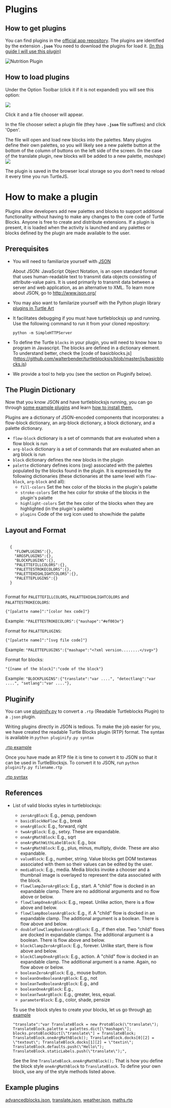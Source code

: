 Plugins
=======

How to get plugins
------------------

You can find plugins in the [official app repository](https://github.com/walterbender/turtleblocksjs/plugins).
The plugins are identified by the extension <code>**.json**</code>
You need to download the plugins for load it.
[(In this guide I will use this plugin)](https://github.com/walterbender/turtleblocksjs/blob/master/plugins/translate.json)

![Nutrition Plugin](https://github.com/walterbender/turtleblocksjs/raw/master/screenshots/foodplugin.png "The Nutrition plugin")

How to load plugins
-------------------

Under the Option Toolbar (click it if it is not expanded) you will see
this option:

<img src='http://people.sugarlabs.org/walter/plugin-button.svg'>

Click it and a file chooser will appear. 

In the file chooser select a plugin file (they have <code>**.json**</code> file suffixes) and click 'Open'.

The file will open and load new blocks into the palettes. Many plugins define their own palettes, so you will likely see a new palette button at the bottom of the column of buttons on the left side of the screen. (In the case of the translate plugin, new blocks will be added to a new palette, *mashape*) <img
src='http://people.sugarlabs.org/walter/mashape.svg'>

The plugin is saved in the browser local storage so you don't need to
reload it every time you run TurtleJS.

How to make a plugin
====================

Plugins allow developers add new palettes and blocks to support
additional functionality without having to make any changes to the
core code of Turtle Blocks. Anyone is free to create and distribute
extensions. If a plugin is present, it is loaded when the activity is
launched and any palettes or blocks defined by the plugin are made
available to the user.

Prerequisites
-------------

* You will need to familiarize yourself with [JSON](http://en.wikipedia.org/wiki/JSON)

  About JSON: JavaScript Object Notation, is an open standard format
  that uses human-readable text to transmit data objects consisting of
  attribute-value pairs. It is used primarily to transmit data between
  a server and web application, as an alternative to XML. To learn
  more about JSON, go to http://www.json.org/

* You may also want to familarize yourself with the Python plugin
  library [plugins in Turtle
  Art](http://wiki.sugarlabs.org/go/Activities/Turtle_Art/Plugins)

* It facilitates debugging if you must have turtleblocksjs up and
  running. Use the following command to run it from your cloned
  repository: <pre><code>python -m SimpleHTTPServer</code></pre>

* To define the Turtle `blocks` in your plugin, you will need to know
  how to program in Javascript. The blocks are defined in a dictionary
  element. To understand better, check the [code of
  basicblocks.js]
  (https://github.com/walterbender/turtleblocksjs/blob/master/js/basicblocks.js)

* We provide a tool to help you (see the section on Pluginify below).

The Plugin Dictionary
---------------------

Now that you know JSON and have turtleblocksjs running, you can go
through [some example
plugins](https://github.com/walterbender/turtleblocksjs/blob/master/README.md#Plugins)
and learn [how to install
them.](https://github.com/walterbender/turtleblocksjs/blob/master/README.md#how-to-load-plugins)

Plugins are a dictionary of JSON-encoded components that incorporates:
a flow-block dictionary, an arg-block dictionary, a block dictionary,
and a palette dictionary.

* `flow-block` dictionary is a set of commands that are evaluated when
  a flow block is run
* `arg-block` dictionary is a set of commands that are evaluated when
  an arg block is run
* `block` dictionary defines the new blocks in the plugin
* `palette` dictionary defines icons (svg) associated with the
  palettes populated by the blocks found in the plugin. It is
  expressed by the following dictionaries (these dictionaries at the
  same level with `flow-block`, `arg-block` and all):
  * `fill-colors` Set the hex color of the blocks in the plugin's palatte
  * `stroke-colors` Set the hex color for stroke of the blocks in the
    plugin's palatte
  * `highlight-colors` Set the hex color of the blocks when they are
    highlighted (in the plugin's palatte)
  * `plugins` Code of the svg icon used to show/hide the palatte

Layout and Format
-----------------
<pre>
  <code>
  {
    "FLOWPLUGINS":{},
    "ARGSPLUGINS":{},
    "BLOCKPLUGINS":{},
    "PALETTEFILLCOLORS":{},
    "PALETTESTROKECOLORS":{},
    "PALETTEHIGHLIGHTCOLORS":{},
    "PALETTEPLUGINS":{}
  } 
  </code>
</pre>

Format for `PALETTEFILLCOLORS`, `PALATTEHIGHLIGHTCOLORS` and
`PALATTESTROKECOLORS`:
<pre><code>{"[palatte name]":"[color hex code]"}</code></pre>
Example: ```"PALETTESTROKECOLORS":{"mashape":"#ef003e"}```

Format for `PALATTEPLUGINS`:
<pre><code>{"[palatte name]":"[svg file code]"}</code></pre>
Example: ```"PALETTEPLUGINS":{"mashape":"<?xml version........</svg>"}```

Format for blocks:

<pre><code>"{[name of the block]":"code of the block"}</code></pre>
Example: ```"BLOCKPLUGINS":{"translate":"var ....", "detectlang":"var ....", "setlang":"var ...."}, ```

Pluginify
---------

You can use
[pluginify.py](https://github.com/walterbender/turtleblocksjs/blob/master/pluginify.py)
to convert a `.rtp` (Readable Turtleblocks Plugin) to a `.json`
plugin.

Writing plugins directly in JSON is tedious. To make the job easier
for you, we have created the readable Turtle Blocks plugin (RTP)
format. The syntax is available in `python pluginify.py syntax`

[.rtp example](https://github.com/walterbender/turtleblocksjs/blob/master/plugins/finance.rtp)

Once you have made an RTP file it is time to convert it to JSON so
that it can be used in TurtleBlocksjs. To convert it to JSON, run
`python pluginify.py filename.rtp`

[.rtp syntax](https://github.com/walterbender/turtleblocksjs/blob/master/pluginify.py#L33)

References
----------
* List of valid blocks styles in turtleblocksjs:
  * `zeroArgBlock`: E.g., penup, pendown
  * `basicBlockNoFlow`: E.g., break
  * `oneArgBlock`: E.g., forward, right
  * `twoArgBlock`: E.g., setxy. These are expandable.
  * `oneArgMathBlock`: E.g., sqrt
  * `oneArgMathWithLabelBlock`: E.g., box
  * `twoArgMathBlock`: E.g., plus, minus, multiply, divide. These are also expandable.
  * `valueBlock`: E.g., number, string. Value blocks get DOM textareas associated with them so their values can be edited by the user.
  * `mediaBlock`: E.g., media. Media blocks invoke a chooser and a thumbnail image is overlayed to represent the data associated with the block.
  * `flowClampZeroArgBlock`: E.g., start. A "child" flow is docked in an expandable clamp. There are no additional arguments and no flow above or below.
  * `flowClampOneArgBlock`: E.g., repeat. Unlike action, there is a flow above and below.
  * `flowClampBooleanArgBlock`: E.g., if.  A "child" flow is docked in an expandable clamp. The additional argument is a boolean. There is flow above and below.
  * `doubleFlowClampBooleanArgBlock`: E.g., if then else.  Two "child" flows are docked in expandable clamps. The additional argument is a boolean. There is flow above and below.
  * `blockClampZeroArgBlock`: E.g., forever. Unlike start, there is flow above and below.
  * `blockClampOneArgBlock`: E.g., action. A "child" flow is docked in an expandable clamp. The additional argument is a name. Again, no flow above or below.
  * `booleanZeroArgBlock`: E.g., mouse button.
  * `booleanOneBooleanArgBlock`: E.g., not
  * `booleanTwoBooleanArgBlock`: E.g., and
  * `booleanOneArgBlock`: E.g.,
  * `booleanTwoArgBlock`: E.g., greater, less, equal.
  * `parameterBlock`: E.g., color, shade, pensize

  To use the block styles to create your blocks, let us go through [an example](https://github.com/walterbender/turtleblocksjs/blob/master/plugins/translate.json#L38)

  ```"translate":"var TranslateBlock = new ProtoBlock(\"translate\"); TranslateBlock.palette = palettes.dict[\"mashape\"]; blocks.protoBlockDict[\"translate\"] = TranslateBlock; TranslateBlock.oneArgMathBlock(); TranslateBlock.docks[0][2] = \"textout\"; TranslateBlock.docks[1][2] = \"textin\"; TranslateBlock.defaults.push(\"Hello\"); TranslateBlock.staticLabels.push(\"translate\");",```

  See the line ```TranslateBlock.oneArgMathBlock();``` That is how you define the block style `oneArgMathBlock` to `TranslateBlock`. To define your own block, use any of the style methods listed above.

Example plugins
---------------

[advancedblocks.json](https://github.com/walterbender/turtleblocksjs/blob/master/advancedblocks.json), [translate.json](https://github.com/walterbender/turtleblocksjs/blob/master/plugins/translate.json), [weather.json](https://github.com/walterbender/turtleblocksjs/blob/master/plugins/weather.json), [maths.rtp](https://github.com/walterbender/turtleblocksjs/blob/master/plugins/maths.rtp)
